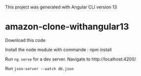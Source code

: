 This project was generated with Angular CLI version 13

# amazon-clone-withangular13

Download this code

Install the node module with commande : npm install

Run `ng serve` for a dev server. Navigate to http://localhost:4200/

Run `json-server --watch db.json`

